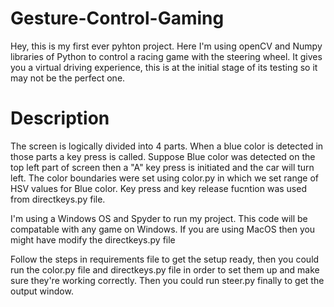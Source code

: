 # Gesture-Control-Gaming
Hey, this is my first ever pyhton project. Here I'm using openCV and Numpy libraries of Python to control a racing game with the steering wheel. It gives you a virtual driving experience, this is at the initial stage of its testing so it may not be the perfect one.
# Description
The screen is logically divided into 4 parts. When a blue color is detected in those parts a key press is called. Suppose Blue color was detected on the top left part of screen then a "A" key press is initiated and the car will turn left. The color boundaries were set using color.py in which we set range of HSV values for Blue color. Key press and key release fucntion was used from directkeys.py file.

I'm using a Windows OS and Spyder to run my project. This code will be compatable with any game on Windows. If you are using MacOS then you might have modify the directkeys.py file

Follow the steps in requirements file to get the setup ready, then you could run the color.py file and directkeys.py file in order to set them up and make sure they're working correctly. Then you could run steer.py finally to get the output window.

